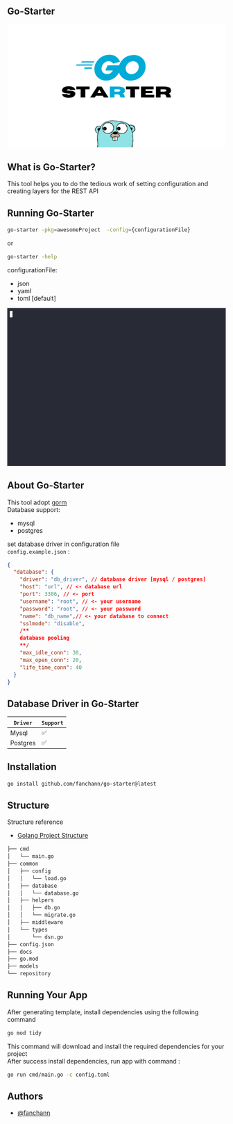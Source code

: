 ## Go-Starter
![App Screenshot](/assets/GO-STARTER.png)

## What is Go-Starter?
This tool helps you to do the tedious work of setting configuration and creating layers for the REST API

## Running Go-Starter
```sh
go-starter -pkg=awesomeProject  -config={configurationFile}
```
or 
```sh
go-starter -help
```
configurationFile: 
- json
- yaml
- toml [default]

![go-starter](/assets/go-starter.gif)

## About Go-Starter
This tool adopt [gorm](https://gorm.io/)\
Database support:
- mysql
- postgres

set database driver in configuration file\
`config.example.json` :
```json
{
  "database": {
    "driver": "db_driver", // database driver [mysql / postgres]
    "host": "url", // <- database url
    "port": 3306, // <- port 
    "username": "root", // <- your username
    "password": "root", // <- your password
    "name": "db_name",// <- your database to connect
    "sslmode": "disable",
    /**
    database pooling
    **/
    "max_idle_conn": 30,
    "max_open_conn": 20,
    "life_time_conn": 40
  }
}
```
## Database Driver in Go-Starter
| `Driver`      | `Support` |
| ----------- | ----------- |
| Mysql       | ✅      |
| Postgres    | ✅      |

## Installation
```sh
go install github.com/fanchann/go-starter@latest
```
## Structure
Structure reference
- [Golang Project Structure](https://github.com/Mindinventory/Golang-Project-Structure)
```sh
├── cmd
│   └── main.go
├── common
│   ├── config
│   │   └── load.go
│   ├── database
│   │   └── database.go
│   ├── helpers
│   │   ├── db.go
│   │   └── migrate.go
│   ├── middleware
│   └── types
│       └── dsn.go
├── config.json
├── docs
├── go.mod
├── models
└── repository
```
## Running Your App
After generating template, install dependencies using the following command
```sh
go mod tidy
```
This command will download and install the required dependencies for your project\
After success install dependencies, run app with command :
```sh
go run cmd/main.go -c config.toml
```
## Authors

- [@fanchann](https://github.com/fanchann)

